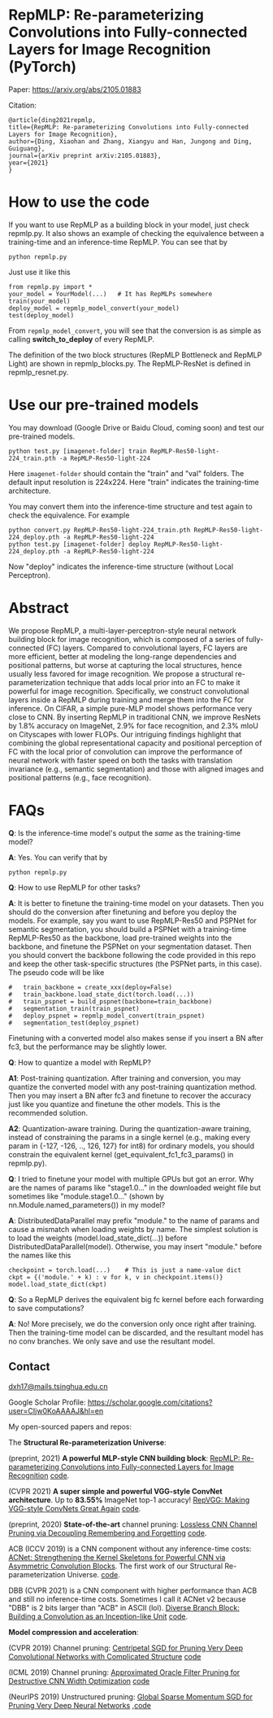 # RepMLP: Re-parameterizing Convolutions into Fully-connected Layers for Image Recognition (PyTorch)

Paper: https://arxiv.org/abs/2105.01883

Citation:

    @article{ding2021repmlp,
    title={RepMLP: Re-parameterizing Convolutions into Fully-connected Layers for Image Recognition},
    author={Ding, Xiaohan and Zhang, Xiangyu and Han, Jungong and Ding, Guiguang},
    journal={arXiv preprint arXiv:2105.01883},
    year={2021}
    }


# How to use the code

If you want to use RepMLP as a building block in your model, just check repmlp.py. It also shows an example of checking the equivalence between a training-time and an inference-time RepMLP. You can see that by
```
python repmlp.py
```
Just use it like this
```
from repmlp.py import *
your_model = YourModel(...)   # It has RepMLPs somewhere
train(your_model)
deploy_model = repmlp_model_convert(your_model)
test(deploy_model)
```
From ```repmlp_model_convert```, you will see that the conversion is as simple as calling **switch_to_deploy** of every RepMLP. 

The definition of the two block structures (RepMLP Bottleneck and RepMLP Light) are shown in repmlp_blocks.py. The RepMLP-ResNet is defined in repmlp_resnet.py.


# Use our pre-trained models

You may download (Google Drive or Baidu Cloud, coming soon) and test our pre-trained models. 
```
python test.py [imagenet-folder] train RepMLP-Res50-light-224_train.pth -a RepMLP-Res50-light-224
```
Here ```imagenet-folder``` should contain the "train" and "val" folders. The default input resolution is 224x224. Here "train" indicates the training-time architecture.

You may convert them into the inference-time structure and test again to check the equivalence. For example
```
python convert.py RepMLP-Res50-light-224_train.pth RepMLP-Res50-light-224_deploy.pth -a RepMLP-Res50-light-224
python test.py [imagenet-folder] deploy RepMLP-Res50-light-224_deploy.pth -a RepMLP-Res50-light-224
```
Now "deploy" indicates the inference-time structure (without Local Perceptron).



# Abstract

We propose RepMLP, a multi-layer-perceptron-style neural network building block for image recognition, which is composed of a series of fully-connected (FC) layers. Compared to convolutional layers, FC layers are more efficient, better at modeling the long-range dependencies and positional patterns, but worse at capturing the local structures, hence usually less favored for image recognition. We propose a structural re-parameterization technique that adds local prior into an FC to make it powerful for image recognition. Specifically, we construct convolutional layers inside a RepMLP during training and merge them into the FC for inference. On CIFAR, a simple pure-MLP model shows performance very close to CNN. By inserting RepMLP in traditional CNN, we improve ResNets by 1.8% accuracy on ImageNet, 2.9% for face recognition, and 2.3% mIoU on Cityscapes with lower FLOPs. Our intriguing findings highlight that combining the global representational capacity and positional perception of FC with the local prior of convolution can improve the performance of neural network with faster speed on both the tasks with translation invariance (e.g., semantic segmentation) and those with aligned images and positional patterns (e.g., face recognition).



# FAQs

**Q**: Is the inference-time model's output the _same_ as the training-time model?

**A**: Yes. You can verify that by
```
python repmlp.py
```

**Q**: How to use RepMLP for other tasks?

**A**: It is better to finetune the training-time model on your datasets. Then you should do the conversion after finetuning and before you deploy the models. For example, say you want to use RepMLP-Res50 and PSPNet for semantic segmentation, you should build a PSPNet with a training-time RepMLP-Res50 as the backbone, load pre-trained weights into the backbone, and finetune the PSPNet on your segmentation dataset. Then you should convert the backbone following the code provided in this repo and keep the other task-specific structures (the PSPNet parts, in this case). The pseudo code will be like
```
#   train_backbone = create_xxx(deploy=False)
#   train_backbone.load_state_dict(torch.load(...))
#   train_pspnet = build_pspnet(backbone=train_backbone)
#   segmentation_train(train_pspnet)
#   deploy_pspnet = repmlp_model_convert(train_pspnet)
#   segmentation_test(deploy_pspnet)
```

Finetuning with a converted model also makes sense if you insert a BN after fc3, but the performance may be slightly lower.

**Q**: How to quantize a model with RepMLP?

**A1**: Post-training quantization. After training and conversion, you may quantize the converted model with any post-training quantization method. Then you may insert a BN after fc3 and finetune to recover the accuracy just like you quantize and finetune the other models. This is the recommended solution.

**A2**: Quantization-aware training. During the quantization-aware training, instead of constraining the params in a single kernel (e.g., making every param in {-127, -126, .., 126, 127} for int8) for ordinary models, you should constrain the equivalent kernel (get_equivalent_fc1_fc3_params() in repmlp.py). 

**Q**: I tried to finetune your model with multiple GPUs but got an error. Why are the names of params like "stage1.0..." in the downloaded weight file but sometimes like "module.stage1.0..." (shown by nn.Module.named_parameters()) in my model?

**A**: DistributedDataParallel may prefix "module." to the name of params and cause a mismatch when loading weights by name. The simplest solution is to load the weights (model.load_state_dict(...)) before DistributedDataParallel(model). Otherwise, you may insert "module." before the names like this
```
checkpoint = torch.load(...)    # This is just a name-value dict
ckpt = {('module.' + k) : v for k, v in checkpoint.items()}
model.load_state_dict(ckpt)
```

**Q**: So a RepMLP derives the equivalent big fc kernel before each forwarding to save computations?

**A**: No! More precisely, we do the conversion only once right after training. Then the training-time model can be discarded, and the resultant model has no conv branches. We only save and use the resultant model.


## Contact
dxh17@mails.tsinghua.edu.cn

Google Scholar Profile: https://scholar.google.com/citations?user=CIjw0KoAAAAJ&hl=en

My open-sourced papers and repos: 

The **Structural Re-parameterization Universe**:

(preprint, 2021) **A powerful MLP-style CNN building block**: [RepMLP: Re-parameterizing Convolutions into Fully-connected Layers for Image Recognition](https://arxiv.org/abs/2105.01883)
[code](https://github.com/DingXiaoH/RepMLP).

(CVPR 2021) **A super simple and powerful VGG-style ConvNet architecture**. Up to **83.55%** ImageNet top-1 accuracy! [RepVGG: Making VGG-style ConvNets Great Again](https://arxiv.org/abs/2101.03697)
[code](https://github.com/DingXiaoH/RepVGG).

(preprint, 2020) **State-of-the-art** channel pruning: [Lossless CNN Channel Pruning via Decoupling Remembering and Forgetting](https://arxiv.org/abs/2007.03260)
[code](https://github.com/DingXiaoH/ResRep).

ACB (ICCV 2019) is a CNN component without any inference-time costs: [ACNet: Strengthening the Kernel Skeletons for Powerful CNN via Asymmetric Convolution Blocks](http://openaccess.thecvf.com/content_ICCV_2019/papers/Ding_ACNet_Strengthening_the_Kernel_Skeletons_for_Powerful_CNN_via_Asymmetric_ICCV_2019_paper.pdf). The first work of our Structural Re-parameterization Universe.
[code](https://github.com/DingXiaoH/ACNet). 

DBB (CVPR 2021) is a CNN component with higher performance than ACB and still no inference-time costs. Sometimes I call it ACNet v2 because "DBB" is 2 bits larger than "ACB" in ASCII (lol). [Diverse Branch Block: Building a Convolution as an Inception-like Unit](https://arxiv.org/abs/2103.13425)
[code](https://github.com/DingXiaoH/DiverseBranchBlock).

**Model compression and acceleration**:

(CVPR 2019) Channel pruning: [Centripetal SGD for Pruning Very Deep Convolutional Networks with Complicated Structure](http://openaccess.thecvf.com/content_CVPR_2019/html/Ding_Centripetal_SGD_for_Pruning_Very_Deep_Convolutional_Networks_With_Complicated_CVPR_2019_paper.html)
[code](https://github.com/DingXiaoH/Centripetal-SGD)

(ICML 2019) Channel pruning: [Approximated Oracle Filter Pruning for Destructive CNN Width Optimization](http://proceedings.mlr.press/v97/ding19a.html)
[code](https://github.com/DingXiaoH/AOFP)

(NeurIPS 2019) Unstructured pruning: [Global Sparse Momentum SGD for Pruning Very Deep Neural Networks](http://papers.nips.cc/paper/8867-global-sparse-momentum-sgd-for-pruning-very-deep-neural-networks.pdf)
,[code](https://github.com/DingXiaoH/GSM-SGD)
